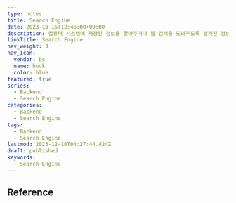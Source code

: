 ```yaml
---
type: notes
title: Search Engine
date: 2023-10-15T12:46:00+09:00
description: 컴퓨터 시스템에 저장된 정보를 찾아주거나 웹 검색을 도와주도록 설계된 정보 검색 시스템 또는 컴퓨터 프로그램
linkTitle: Search Engine
nav_weight: 3
nav_icon:
  vendor: bs
  name: book
  color: blue
featured: true
series:
  - Backend
  - Search Engine
categories:
  - Backend
  - Search Engine
tags:
  - Backend
  - Search Engine
lastmod: 2023-12-10T04:27:44.424Z
draft: published
keywords:
  - Search Engine
---
```


## Reference
